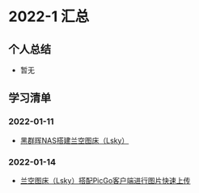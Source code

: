 # 2022-1 汇总

## 个人总结
* 暂无

## 学习清单
### 2022-01-11
* [黑群晖NAS搭建兰空图床（Lsky）](./2022-01-11/黑群晖NAS搭建兰空图床（Lsky）.md)

### 2022-01-14
* [兰空图床（Lsky）搭配PicGo客户端进行图片快速上传](./2022-11-14/兰空图床（Lsky）搭配PicGo客户端进行图片快速上传.md)
